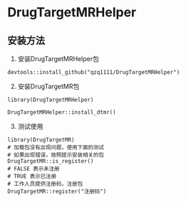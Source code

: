 # DrugTargetMRHelper

## 安装方法

1. 安装DrugTargetMRHelper包

```
devtools::install_github("qzq1111/DrugTargetMRHelper")
```

2. 安装DrugTargetMR包

```
library(DrugTargetMRHelper)

DrugTargetMRHelper::install_dtmr()
```

3. 测试使用
```
library(DrugTargetMR)
# 加载包没有出现问题，使用下面的测试
# 如果出现错误，按照提示安装相关的包
DrugTargetMR::is_register()
# FALSE 表示未注册 
# TRUE 表示已注册
# 工作人员提供注册码，注册包
DrugTargetMR::register("注册码")
```
